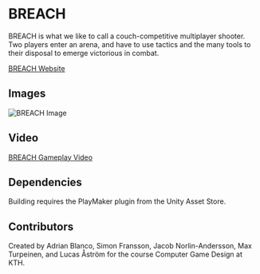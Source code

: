 # BREACH
BREACH is what we like to call a couch-competitive multiplayer shooter. Two players enter an arena, and have to use tactics and the many tools to their disposal to emerge victorious in combat. 

[BREACH Website](http://simonfra.se/Breach/)

## Images

![BREACH Image](http://i.imgur.com/6HxTqS9.jpg)

## Video

[BREACH Gameplay Video](https://www.youtube.com/watch?v=E9xpjsrUkdU)

## Dependencies

Building requires the PlayMaker plugin from the Unity Asset Store.

## Contributors
Created by Adrian Blanco, Simon Fransson, Jacob Norlin-Andersson, Max Turpeinen, and Lucas Åström for the course Computer Game Design at KTH.
